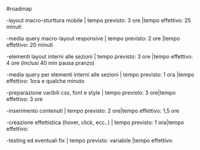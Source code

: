 #roadmap

-layout macro-sturttura mobile  | tempo previsto: 3 ore |tempo effettivo: 25 minuti 

-media query macro-layout responsive  | tempo previsto: 2 ore |tempo effettivo: 20 minuti 

-elementi layout interni alle sezioni  | tempo previsto: 3 ore |tempo effettivo: 4 ore (inclusi 40 min pausa pranzo)

-media query per elementi interni alle sezioni  | tempo previsto: 1 ora |tempo effettivo: 1ora e qualche minuto

-preparazione varibili css, font e style  | tempo previsto: 3 ore|tempo effettivo: 3 ore

-inserimento contenuti  | tempo previsto: 2 ore|tempo effettivo: 1,5 ore

-creazione effettistica (hover, click, ecc..)  | tempo previsto: 1 ora|tempo effettivo: 

-testing ed eventuali fix  | tempo previsto: variabile |tempo effettivo: 
